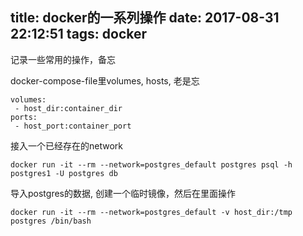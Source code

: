 title: docker的一系列操作
date: 2017-08-31 22:12:51
tags: docker
---

记录一些常用的操作，备忘<!--more-->

docker-compose-file里volumes, hosts, 老是忘

```
volumes:
 - host_dir:container_dir
ports:
 - host_port:container_port
```

接入一个已经存在的network

```
docker run -it --rm --network=postgres_default postgres psql -h postgres1 -U postgres db
```

导入postgres的数据, 创建一个临时镜像，然后在里面操作

```
docker run -it --rm --network=postgres_default -v host_dir:/tmp postgres /bin/bash
```
